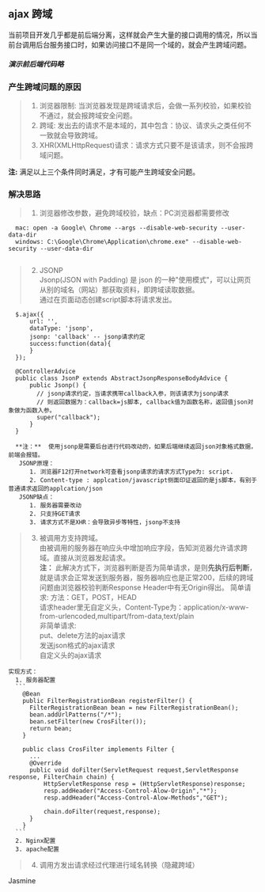 ## ajax 跨域
当前项目开发几乎都是前后端分离，这样就会产生大量的接口调用的情况，所以当前台调用后台服务接口时，如果访问接口不是同一个域的，就会产生跨域问题。  

##### 演示前后端代码略  

### 产生跨域问题的原因    
>1. 浏览器限制: 当浏览器发现是跨域请求后，会做一系列校验，如果校验不通过，就会报跨域安全问题。  
>2. 跨域: 发出去的请求不是本域的，其中包含：协议、请求头之类任何不一致就会导致跨域。  
>3. XHR(XMLHttpRequest)请求：请求方式只要不是该请求，则不会报跨域问题。    

**注:**  满足以上三个条件同时满足，才有可能产生跨域安全问题。   

### 解决思路  
>1. 浏览器修改参数，避免跨域校验，缺点：PC浏览器都需要修改    
  ```  
    mac: open -a Google\ Chrome --args --disable-web-security --user-data-dir  
    windows: C:\Google\Chrome\Application\chrome.exe" --disable-web-security --user-data-dir  
    
 ```   
>2. JSONP  
Jsonp(JSON with Padding) 是 json 的一种"使用模式"，可以让网页从别的域名（网站）那获取资料，即跨域读取数据。  
通过在页面动态创建script脚本将请求发出。
```  
  $.ajax({
      url: '',
      dataType: 'jsonp',
      jsonp: 'callback' -- jsonp请求约定
      success:function(data){
      }
  });    
  
  @ControllerAdvice
  public class JsonP extends AbstractJsonpResponseBodyAdvice {
      public Jsonp() {
        // jsonp请求约定，当请求携带callback入参，则该请求为jsonp请求
        // 则返回数据为：callback=js脚本, callback值为函数名称，返回值json对象做为函数入参。
        super("callback");
      }
  }  
  
  **注：**  使用jsonp是需要后台进行代码改动的，如果后端继续返回json对象格式数据，前端会报错。  
   JSONP原理：  
      1. 浏览器F12打开network可查看jsonp请求的请求方式Type为: script.  
      2. Content-type : applcation/javascript侧面印证返回的是js脚本，有别于普通请求返回的applcation/json  
   JSONP缺点：
      1. 服务器需要改动  
      2. 只支持GET请求
      3. 请求方式不是XHR：会导致异步等特性，jsonp不支持 
```            
>3. 被调用方支持跨域。  
    由被调用的服务器在响应头中增加响应字段，告知浏览器允许请求跨域。直接从浏览器发起请求。  
    **注：** 此解决方式下，浏览器判断是否为简单请求，是则**先执行后判断**，就是请求会正常发送到服务器，服务器响应也是正常200，后续的跨域问题由浏览器校验判断Response Header中有无Origin得出。     简单请求: 
      方法：GET，POST，HEAD  
      请求header里无自定义头，Content-Type为：application/x-www-from-urlencoded,multipart/from-data,text/plain  
    非简单请求:  
      put、delete方法的ajax请求  
      发送json格式的ajax请求  
      自定义头的ajax请求  
    
    
    实现方式：  
      1. 服务器配置    
      ```  
        @Bean  
        public FilterRegistrationBean registerFilter() {
          FilterRegistrationBean bean = new FilterRegistrationBean();
          bean.addUrlPatterns("/*");
          bean.setFilter(new CrosFilter());
          return bean;
        }
        
        public class CrosFilter implements Filter {
          ... 
          @Override
          public void doFilter(ServletRequest request,ServletResponse response, FilterChain chain) {
              HttpServletResponse resp = (HttpServletResponse)response;
              resp.addHeader("Access-Control-Alow-Origin","*");
              resp.addHeader("Access-Control-Alow-Methods","GET");
              
              chain.doFilter(request,response);
          }
        }
      ```
      2. Nginx配置  
      3. apache配置  
      
>4. 调用方发出请求经过代理进行域名转换（隐藏跨域）


Jasmine
